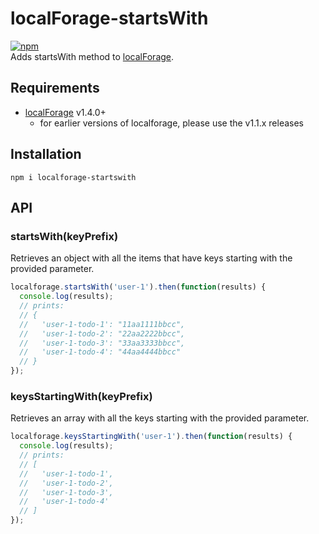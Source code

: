 localForage-startsWith
======================
[![npm](https://img.shields.io/npm/dm/localforage-startswith.svg)](https://www.npmjs.com/package/localforage-startswith)  
Adds startsWith method to [localForage](https://github.com/mozilla/localForage).


## Requirements

* [localForage](https://github.com/mozilla/localForage) v1.4.0+
  * for earlier versions of localforage, please use the v1.1.x releases

## Installation
`npm i localforage-startswith`

## API

### startsWith(keyPrefix)

Retrieves an object with all the items that have keys starting with the provided parameter.
```js
localforage.startsWith('user-1').then(function(results) {
  console.log(results);
  // prints:
  // {
  //   'user-1-todo-1': "11aa1111bbcc",
  //   'user-1-todo-2': "22aa2222bbcc",
  //   'user-1-todo-3': "33aa3333bbcc",
  //   'user-1-todo-4': "44aa4444bbcc"
  // }
});
```

### keysStartingWith(keyPrefix)

Retrieves an array with all the keys starting with the provided parameter.
```js
localforage.keysStartingWith('user-1').then(function(results) {
  console.log(results);
  // prints:
  // [
  //   'user-1-todo-1',
  //   'user-1-todo-2',
  //   'user-1-todo-3',
  //   'user-1-todo-4'
  // ]
});
```
